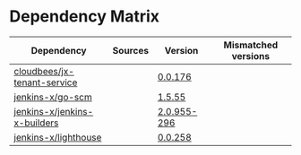 # Dependency Matrix

Dependency | Sources | Version | Mismatched versions
---------- | ------- | ------- | -------------------
[cloudbees/jx-tenant-service](https://github.com/cloudbees/jx-tenant-service) |  | [0.0.176](https://github.com/cloudbees/jx-tenant-service/releases/tag/v0.0.176) | 
[jenkins-x/go-scm](https://github.com/jenkins-x/go-scm) |  | [1.5.55]() | 
[jenkins-x/jenkins-x-builders](https://github.com/jenkins-x/jenkins-x-builders) |  | [2.0.955-296]() | 
[jenkins-x/lighthouse](https://github.com/jenkins-x/lighthouse) |  | [0.0.258]() | 
